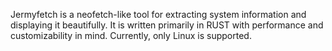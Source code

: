 Jermyfetch is a neofetch-like tool for extracting system information and displaying it beautifully. It is written primarily in RUST with performance and customizability in mind. Currently, only Linux is supported.

